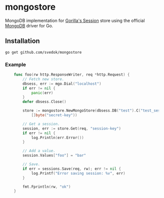mongostore
==========

MongoDB implementation for [Gorilla's Session](http://www.gorillatoolkit.org/pkg/sessions) store using the official [MongoDB](https://github.com/mongodb/mongo-go-driver) driver for Go.

## Installation

    go get github.com/svedok/mongostore

### Example
```go
    func foo(rw http.ResponseWriter, req *http.Request) {
        // Fetch new store.
        dbsess, err := mgo.Dial("localhost")
        if err != nil {
            panic(err)
        }
        defer dbsess.Close()

        store := mongostore.NewMongoStore(dbsess.DB("test").C("test_session"), 3600, true,
            []byte("secret-key"))

        // Get a session.
        session, err := store.Get(req, "session-key")
        if err != nil {
            log.Println(err.Error())
        }

        // Add a value.
        session.Values["foo"] = "bar"

        // Save.
        if err = sessions.Save(req, rw); err != nil {
            log.Printf("Error saving session: %v", err)
        }

        fmt.Fprintln(rw, "ok")
    }
```

